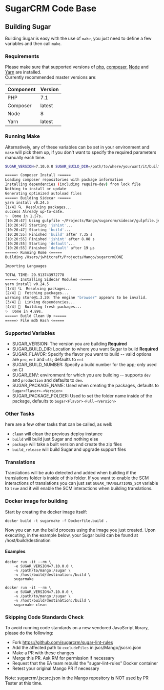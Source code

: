 # SugarCRM Code Base

## Building Sugar

Building Sugar is easy with the use of `make`, you just need to define a few variables and then call `make`.

### Requirements
Please make sure that supported versions of [php](https://secure.php.net/), [composer](https://getcomposer.org/), [Node](https://nodejs.org/en/) and [Yarn](https://yarnpkg.com) are installed.
<br/>Currently recommended master versions are:

| Component | Version |
| --- | --- |
| PHP | 7.1 |
| Composer | latest |
| Node | 8 |
| Yarn | latest |

### Running Make

Alternatively, any of these variables can be set in your environment and `make` will pick them up, if you don't want to specify the required parameters manually each time.

```bash
SUGAR_VERSION=7.10.0.0 SUGAR_BUILD_DIR=/path/to/where/you/want/it/built/to make
```
```bash
=====> Composer Install <=====
Loading composer repositories with package information
Installing dependencies (including require-dev) from lock file
Nothing to install or update
Generating optimized autoload files
=====> Building Sidecar <=====
yarn install v0.24.5
[1/4] 🔍  Resolving packages...
success Already up-to-date.
✨  Done in 1.57s.
[10:20:47] Using gulpfile ~/Projects/Mango/sugarcrm/sidecar/gulpfile.js
[10:20:47] Starting 'jshint'...
[10:20:47] Starting 'build'...
[10:20:55] Finished 'build' after 7.35 s
[10:20:55] Finished 'jshint' after 8.08 s
[10:20:55] Starting 'default'...
[10:20:55] Finished 'default' after 19 μs
=====> Running Rome <=====
Building /Users/jwhitcraft/Projects/Mango/sugarcrmDONE

Importing Languages

TOTAL TIME: 29.913743972778
=====> Installing Sidecar Modules <=====
yarn install v0.24.5
[1/4] 🔍  Resolving packages...
[2/4] 🚚  Fetching packages...
warning store@1.3.20: The engine "browser" appears to be invalid.
[3/4] 🔗  Linking dependencies...
[4/4] 📃  Building fresh packages...
✨  Done in 4.89s.
=====> Build Clean Up <=====
=====> File md5 Hash <=====
```

### Supported Variables
- SUGAR_VERSION: The version you are building **Required**
- SUGAR_BUILD_DIR: Location to where you want Sugar to build **Required**
- SUGAR_FLAVOR: Specify the flavor you want to build -- valid options are `pro`, `ent` and `ult`; defaults to `ent`
- SUGAR_BUILD_NUMBER: Specify a build number for the app; only used on CI
- SUGAR_ENV: environment for which you are building -- supports `dev` and `production` and defaults to `dev`.
- SUGAR_PACKAGE_NAME: Used when creating the packages, defaults to `Sugar<Flavor>-<Version>`
- SUGAR_PACKAGE_FOLDER: Used to set the folder name inside of the package, defaults to `Sugar<Flavor>-Full-<Version>`

### Other Tasks
here are a few other tasks that can be called, as well:

- `clean` will clean the previous deploy instance
- `build` will build just Sugar and nothing else
- `package` will take a built version and create the zip files
- `build_release` will build Sugar and upgrade support files

### Translations
Translations will be auto detected and added when building if the translations folder is inside of this folder.  If you want to enable the SCM interactions of translations you can just set `SUGAR_TRANSLATIONS_SCM` variable to `true` and it will enable the SCM interactions when building translations.

### Docker image for building

Start by creating the docker image itself:
```
docker build -t sugarmake -f Dockerfile.build .
```

Now you can run the build process using the image you just created. Upon executing, in the example below, your Sugar build can be found at /host/build/destination

#### Examples
```
docker run -it --rm \
    -e SUGAR_VERSION=7.10.0.0 \
    -v /path/to/mango:/sugar \
    -v /host/build/destination:/build \
    sugarmake

docker run -it --rm \
    -e SUGAR_VERSION=7.10.0.0 \
    -v /path/to/mango:/sugar \
    -v /host/build/destination:/build \
    sugarmake clean
```

### Skipping Code Standards Check

To avoid running code standards on a new vendored JavaScript library, please do the following:
* Fork https://github.com/sugarcrm/sugar-lint-rules
* Add the affected path to `excludeFiles` in jscs/Mango/jscsrc.json
* Make a PR with these changes
* Merge this PR. Ask RM for permission if necessary
* Request that the EA team rebuild the "sugar-lint-rules" Docker container
* Retest your original Mango PR if necessary

Note: sugarcrm/.jscsrc.json in the Mango repository is NOT used by PR Tester at this time.
